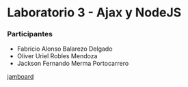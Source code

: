 # Laboratorio 3 - Ajax y NodeJS
### Participantes
* Fabricio Alonso Balarezo Delgado
* Oliver Uriel Robles Mendoza
* Jackson Fernando Merma Portocarrero

[jamboard](https://jamboard.google.com/d/1WvZALYeag9en3JDMx9zpdL4g0P0FuzkgiTs6uxbqHhQ/viewer?f=2)

